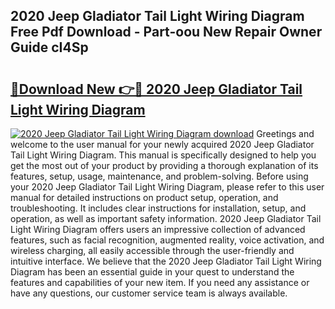 ## 2020 Jeep Gladiator Tail Light Wiring Diagram Free Pdf Download - Part-oou New Repair Owner Guide cI4Sp

# <h2><a href="http://dftj75r.blite.top/?on=2020+Jeep+Gladiator+Tail+Light+Wiring+Diagram">🔗Download New 👉🔴 2020 Jeep Gladiator Tail Light Wiring Diagram</a></h2>

[![2020 Jeep Gladiator Tail Light Wiring Diagram download](https://i.imgur.com/lujVjoI.png)](http://dftj75r.blite.top/?on=2020+Jeep+Gladiator+Tail+Light+Wiring+Diagram)
Greetings and welcome to the user manual for your newly acquired 2020 Jeep Gladiator Tail Light Wiring Diagram. This manual is specifically designed to help you get the most out of your product by providing a thorough explanation of its features, setup, usage, maintenance, and problem-solving. Before using your 2020 Jeep Gladiator Tail Light Wiring Diagram, please refer to this user manual for detailed instructions on product setup, operation, and troubleshooting. It includes clear instructions for installation, setup, and operation, as well as important safety information. 2020 Jeep Gladiator Tail Light Wiring Diagram offers users an impressive collection of advanced features, such as facial recognition, augmented reality, voice activation, and wireless charging, all easily accessible through the user-friendly and intuitive interface. We believe that the 2020 Jeep Gladiator Tail Light Wiring Diagram has been an essential guide in your quest to understand the features and capabilities of your new item. If you need any assistance or have any questions, our customer service team is always available.
